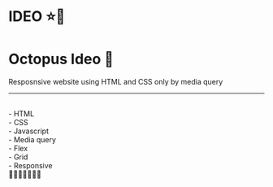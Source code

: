 # IDEO ⭐🔆
# Octopus Ideo 🐙
 Resposnsive website using HTML and CSS only by media query
 <hr />
<br>
- HTML <br>
- CSS <br />
- Javascript <br />
- Media query <br />
- Flex  <br />
- Grid <br />
- Responsive <br />
🔳🔳🔳🔳🔳🔳🔳
